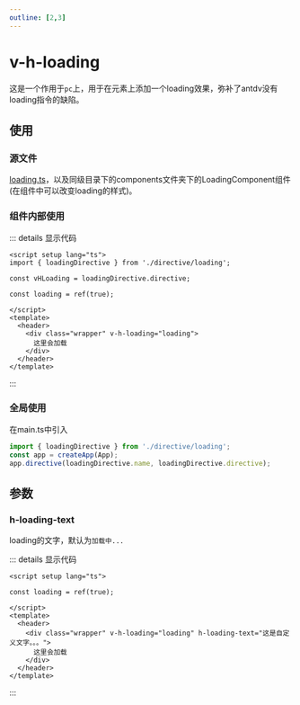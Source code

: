 ```yaml
---
outline: [2,3]
---
```

<script setup>
import DemoLoading from '../../src/demo/DemoLoading.vue';
</script>
# v-h-loading
这是一个作用于`pc`上，用于在元素上添加一个loading效果，弥补了antdv没有loading指令的缺陷。
## 使用
### 源文件

[loading.ts](https://github.com/shiouhoo/hooui/blob/main/src/directive/loading.ts)，以及同级目录下的components文件夹下的LoadingComponent组件(在组件中可以改变loading的样式)。
<DemoLoading></DemoLoading>

### 组件内部使用
::: details 显示代码

```vue
<script setup lang="ts">
import { loadingDirective } from './directive/loading';

const vHLoading = loadingDirective.directive;

const loading = ref(true);

</script>
<template>
  <header>
    <div class="wrapper" v-h-loading="loading">
      这里会加载
    </div>
  </header>
</template>
```
:::
### 全局使用
在main.ts中引入
```ts
import { loadingDirective } from './directive/loading';
const app = createApp(App);
app.directive(loadingDirective.name, loadingDirective.directive);
```
## 参数

### h-loading-text
loading的文字，默认为`加载中...`

<DemoLoading text="这是自定义文字。。。"></DemoLoading>
::: details 显示代码

```vue
<script setup lang="ts">

const loading = ref(true);

</script>
<template>
  <header>
    <div class="wrapper" v-h-loading="loading" h-loading-text="这是自定义文字。。。">
      这里会加载
    </div>
  </header>
</template>
```
:::